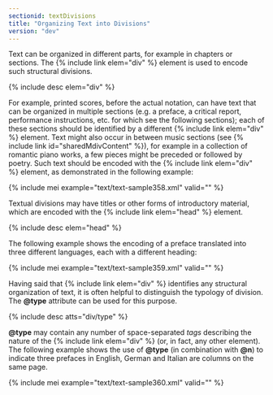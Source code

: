 ```yaml
---
sectionid: textDivisions
title: "Organizing Text into Divisions"
version: "dev"
---
```


Text can be organized in different parts, for example in chapters or sections. The {% include link elem="div" %} element is used to encode such structural divisions.

{% include desc elem="div" %}

For example, printed scores, before the actual notation, can have text that can be organized in multiple sections (e.g. a preface, a critical report, performance instructions, etc. for which see the following sections); each of these sections should be identified by a different {% include link elem="div" %} element. Text might also occur in between music sections (see {% include link id="sharedMdivContent" %}), for example in a collection of romantic piano works, a few pieces might be preceded or followed by poetry. Such text should be encoded with the {% include link elem="div" %} element, as demonstrated in the following example:

{% include mei example="text/text-sample358.xml" valid="" %}

Textual divisions may have titles or other forms of introductory material, which are encoded with the {% include link elem="head" %} element.

{% include desc elem="head" %}

The following example shows the encoding of a preface translated into three different languages, each with a different heading:

{% include mei example="text/text-sample359.xml" valid="" %}

Having said that {% include link elem="div" %} identifies any structural organization of text, it is often helpful to distinguish the typology of division. The **@type** attribute can be used for this purpose.

{% include desc atts="div/type" %}

**@type** may contain any number of space-separated *tags* describing the nature of the {% include link elem="div" %} (or, in fact, any other element). The following example shows the use of **@type** (in combination with **@n**) to indicate three prefaces in English, German and Italian are columns on the same page.

{% include mei example="text/text-sample360.xml" valid="" %}
